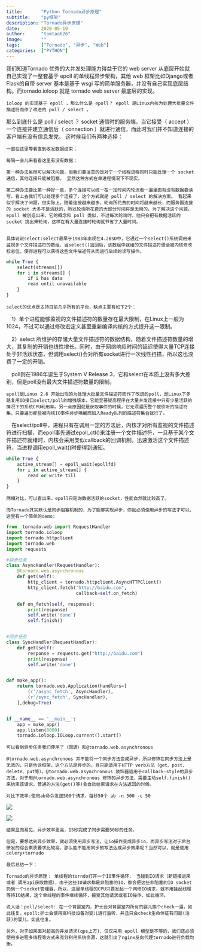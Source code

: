 ```yaml
---
title:       "Python Tornado异步原理"
subtitle:    "py框架"
description: "Tornado异步原理"
date:        2020-05-19
author:      "tomtao626"
image:       ""
tags:        ["Tornado", "异步", "Web"]
categories:  ["PYTHON"]
---
```


我们知道Tornado 优秀的大并发处理能力得益于它的 web server 从底层开始就自己实现了一整套基于 epoll 的单线程异步架构，其他 web 框架比如Django或者Flask的自带 server 基本是基于 wsgi 写的简单服务器，并没有自己实现底层结构。而tornado.ioloop 就是 tornado web server 最底层的实现。

    ioloop 的实现基于 epoll ，那么什么是 epoll？ epoll 是Linux内核为处理大批量文件描述符而作了改进的 poll / select 。
那么到底什么是 poll / select ？ socket 通信时的服务端，当它接受（ accept ）一个连接并建立通信后（ connection ）就进行通信，而此时我们并不知道连接的客户端有没有信息发完。 这时候我们有两种选择：

    一直在这里等着直到收发数据结束；

    每隔一会儿来看看这里有没有数据；

    第一种办法虽然可以解决问题，但我们要注意的是对于一个线程进程同时只能处理一个 socket 通信，其他连接只能被阻塞。 显然这种方式在单进程情况下不现实。

    第二种办法要比第一种好一些，多个连接可以统一在一定时间内轮流看一遍里面有没有数据要读写，看上去我们可以处理多个连接了，这个方式就是 poll / select 的解决方案。 看起来似乎解决了问题，但实际上，随着连接越来越多，轮询所花费的时间将越来越长，而服务器连接的 socket 大多不是活跃的，所以轮询所花费的大部分时间将是无用的。为了解决这个问题， epoll 被创造出来，它的概念和 poll 类似，不过每次轮询时，他只会把有数据活跃的 socket 挑出来轮询，这样在有大量连接时轮询就节省了大量时间。


    具体说说select:select最早于1983年出现在4.2BSD中，它通过一个select()系统调用来监视多个文件描述符的数组，当select()返回后，该数组中就绪的文件描述符便会被内核修改标志位，使得进程可以获得这些文件描述符从而进行后续的读写操作。

```python
while True {
    select(streams[])
    for i in streams[] {
        if i has data
        read until unavailable
    }
}
```
    select的优点是支持目前几乎所有的平台，缺点主要有如下2个：


 1）单个进程能够监视的文件描述符的数量存在最大限制，在Linux上一般为1024，不过可以通过修改宏定义甚至重新编译内核的方式提升这一限制。

 2）select 所维护的存储大量文件描述符的数据结构，随着文件描述符数量的增大，其复制的开销也线性增长。同时，由于网络响应时间的延迟使得大量TCP连接处于非活跃状态，但调用select()会对所有socket进行一次线性扫描，所以这也浪费了一定的开销。

 poll则在1986年诞生于System V Release 3，它和select在本质上没有多大差别，但是poll没有最大文件描述符数量的限制。

    epoll是Linux 2.6 开始出现的为处理大批量文件描述符而作了改进的poll，是Linux下多路复用IO接口select/poll的增强版本，它能显著提高程序在大量并发连接中只有少量活跃的情况下的系统CPU利用率。另一点原因就是获取事件的时候，它无须遍历整个被侦听的描述符集，只要遍历那些被内核IO事件异步唤醒而加入Ready队列的描述符集合就行了。
 在select/poll中，进程只有在调用一定的方法后，内核才对所有监视的文件描述符进行扫描，而epoll事先通过epoll_ctl()来注册一个文件描述符，一旦基于某个文件描述符就绪时，内核会采用类似callback的回调机制，迅速激活这个文件描述符，当进程调用epoll_wait()时便得到通知。
    
```python
while True {
    active_stream[] = epoll_wait(epollfd)
    for i in active_stream[] {
        read or write till
    }
}
```

    两相对比，可以看出来，epoll只轮询数据活跃的socket，性能自然就比较高了。

    而Tornado其实默认是同步阻塞机制的，为了能够实现异步，你就必须使用异步的写法才可以，这里有一个简单的demo:

```python
from  tornado.web import RequestHandler
import tornado.ioloop
import tornado.httpclient
import tornado.web
import requests

#异步任务
class AsyncHandler(RequestHandler):
    @tornado.web.asynchronous
    def get(self):
        http_client = tornado.httpclient.AsyncHTTPClient()
        http_client.fetch("http://baidu.com",
                          callback=self.on_fetch)

    def on_fetch(self, response):
        print(response)
        self.write('done')
        self.finish()


#同步任务
class SyncHandler(RequestHandler):
    def get(self):
        response = requests.get("http://baidu.com")
        print(response)
        self.write('done')


def make_app():
    return tornado.web.Application(handlers=[
        (r'/async_fetch', AsyncHandler),
        (r'/sync_fetch', SyncHandler),
    ],debug=True)


if __name__ == '__main__':
    app = make_app()
    app.listen(8000)
    tornado.ioloop.IOLoop.current().start()
```

    可以看到异步任务我们使用了（回调）和@tornado.web.asynchronous

    @tornado.web.asynchronous 并不能将一个同步方法变成异步，所以修饰在同步方法上是无效的，只是告诉框架，这个方法是异步的，且只能适用于HTTP verb方法（get、post、delete、put等）。@tornado.web.asynchronous 装饰器适用于callback-style的异步方法，对于用@tornado.web.asynchronous 修饰的异步方法，需要主动self.finish()来结束该请求，普通的方法(get()等)会自动结束请求在方法返回的时候。

    对比下效率:使用ab命令发送500个请求，每秒50个 ab -n 500 -c 50 

![](/resources/_gen/images/2020/05/19/img.png)

![](/resources/_gen/images/2020/05/19/img_1.png)

    结果显而易见，异步效率更高，15秒完成了同步需要50秒的任务。

    但是，要想达到异步效果，就必须使用异步写法，让io操作变成异步io，而异步写法对于后台研发的综合素质要求比较高，那么能不能用同步的写法达成异步效果呢？当然可以，就是使用celery+tornado

    最后总结一下：

    Tornado的异步原理： 单线程的torndo打开一个IO事件循环， 当碰到IO请求（新链接进来 或者 调用api获取数据），由于这些IO请求都是非阻塞的IO，都会把这些非阻塞的IO socket 扔到一个socket管理器，所以，这里单线程的CPU只要发起一个网络IO请求，就不用挂起线程等待IO结果，这个单线程的事件继续循环，接受其他请求或者IO操作，如此循环。

    说人话：poll/select: 在一个育婴室内，护士会对育婴室内所有的婴儿挨个check一遍，如此往复。epoll:护士会使用高科技设备对婴儿进行监听，并且只会check生命体征有问题(活跃)的婴儿，如此往复。

    另外，对于如果面对超高的并发请求(qps上万)，仅仅采用 epoll 模型是不够的，我们还必须使用多进程多线程等方式来充分利用系统资源，这就引出了nginx反向代理tornado进行负载均衡。